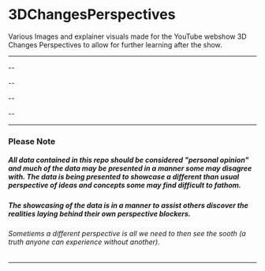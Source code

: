 # 3DChangesPerspectives
Various Images and explainer visuals made for the YouTube webshow 3D Changes Perspectives to allow for further learning after the show.


---
--

--

--

--

---
### Please Note

##### All data contained in this repo should be considered "personal opinion" and much of the data may be presented in a manner some may disagree with. The data is being presented to showcase a different than usual perspective of ideas and concepts some may find difficult to fathom. 

##### The showcasing of the data is in a manner to assist others discover the realities laying behind their own perspective blockers. 

###### Sometiems a different perspective is all we need to then see the sooth (a truth anyone can experience without another).
---

